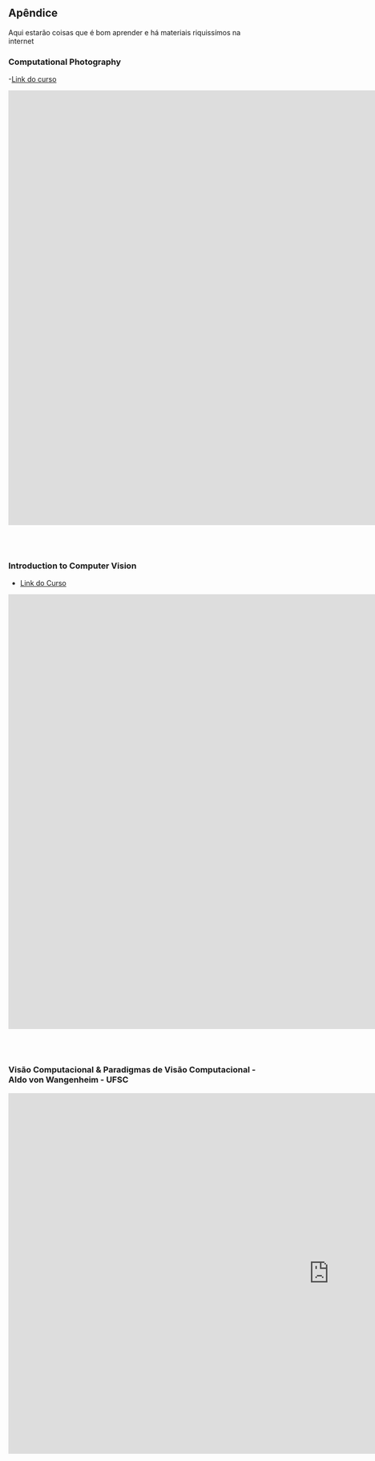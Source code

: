 
## Apêndice

Aqui estarão coisas que é bom aprender e há materiais riquissímos na internet

### Computational Photography 
 
 -[Link do curso](https://classroom.udacity.com/courses/ud955)
 
 <iframe width="1543" height="868" src="https://www.youtube.com/embed/kVq190SBoI8" title="YouTube video player" frameborder="0" allow="accelerometer; autoplay; clipboard-write; encrypted-media; gyroscope; picture-in-picture" allowfullscreen></iframe>

<br><br>

### Introduction to Computer Vision
- [Link do Curso](https://classroom.udacity.com/courses/ud810)

<iframe width="1543" height="868" src="https://www.youtube.com/embed/kVq190SBoI8" title="YouTube video player" frameborder="0" allow="accelerometer; autoplay; clipboard-write; encrypted-media; gyroscope; picture-in-picture" allowfullscreen></iframe>

<br><br>

### Visão Computacional & Paradigmas de Visão Computacional - Aldo von Wangenheim - UFSC

<iframe width="1280" height="720" src="https://www.youtube.com/embed/dWOZTpmDkas?list=PLna9lEnCr-GuaglkAQE2H-WE6tBYjBN7O" title="YouTube video player" frameborder="0" allow="accelerometer; autoplay; clipboard-write; encrypted-media; gyroscope; picture-in-picture" allowfullscreen></iframe>